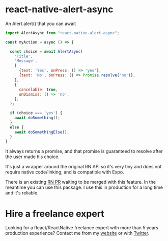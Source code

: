 # react-native-alert-async

An Alert.alert() that you can await 

```jsx
import AlertAsync from "react-native-alert-async";

const myAction = async () => {

  const choice = await AlertAsync(
    'Title',
    'Message',
    [
      {text: 'Yes', onPress: () => 'yes'},
      {text: 'No', onPress: () => Promise.resolve('no')},
    ],
    {
      cancelable: true,
      onDismiss: () => 'no',
    },
  );

  if (choice === 'yes') {
    await doSomething();
  }
  else {
    await doSomethingElse();
  }
}
```

It always returns a promise, and that promise is guaranteed to resolve after the user made his choice.

It's just a wrapper around the original RN API so it's very tiny and does not require native code/linking, and is compatible with Expo.


There is an existing [RN PR](https://github.com/facebook/react-native/pull/20312) waiting to be merged with this feature. In the meantime you can use this package.
I use this in production for a long time and it's reliable.

# Hire a freelance expert

Looking for a React/ReactNative freelance expert with more than 5 years production experience?
Contact me from my [website](https://sebastienlorber.com/) or with [Twitter](https://twitter.com/sebastienlorber).
